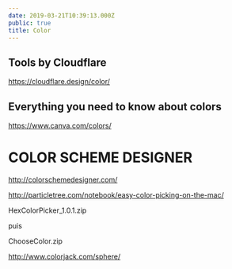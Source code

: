 ```yaml
---
date: 2019-03-21T10:39:13.000Z
public: true
title: Color
---
```


Tools by Cloudflare
-------------------

<https://cloudflare.design/color/>

Everything you need to know about colors
----------------------------------------

<https://www.canva.com/colors/>

COLOR SCHEME DESIGNER
=====================

<http://colorschemedesigner.com/>

<http://particletree.com/notebook/easy-color-picking-on-the-mac/>

HexColorPicker_1.0.1.zip

puis

ChooseColor.zip

<http://www.colorjack.com/sphere/>